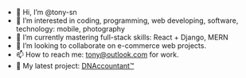 - 👋 Hi, I’m @tony-sn
- 👀 I’m interested in coding, programming, web developing, software, technology: mobile, photography
- 🌱 I’m currently mastering full-stack skills: React + Django, MERN
- 💞️ I’m looking to collaborate on e-commerce web projects.
- 📫 How to reach me: tony@outlook.com for work.
- 🚀 My latest project: [DNAccountant™](https://dnaccountant.vercel.app/)

<!---
tony-sn/tony-sn is a ✨ special ✨ repository because its `README.md` (this file) appears on your GitHub profile.
You can click the Preview link to take a look at your changes.
--->
